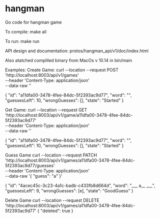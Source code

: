 # hangman
Go code for hangman game

To compile: make all

To run: make run

API design and documentation: protos/hangman_api/v1/doc/index.html

Also atatched compliled binary from MacOs v 10.14 in bin/main


Examples:
Create Game:
curl --location --request POST 'http://localhost:8003/api/v1/games' \
--header 'Content-Type: application/json' \
--data-raw ''

{
    "id": "a11dfa00-3478-4fee-84dc-5f2393ac9d77",
    "word": "",
    "guessesLeft": 10,
    "wrongGuesses": [],
    "state": "Started"
}

Get Game:
curl --location --request GET 'http://localhost:8003/api/v1/game/a11dfa00-3478-4fee-84dc-5f2393ac9d77' \
--header 'Content-Type: application/json' \
--data-raw ''

{
    "id": "a11dfa00-3478-4fee-84dc-5f2393ac9d77",
    "word": "",
    "guessesLeft": 10,
    "wrongGuesses": [],
    "state": "Started"
}

Guess Game
curl --location --request PATCH 'http://localhost:8003/api/v1/games/a11dfa00-3478-4fee-84dc-5f2393ac9d77/guesses' \
--header 'Content-Type: application/json' \
--data-raw '{
  "guess": "a"
}'

{
    "id": "4acec45c-3c23-4a1c-badb-c433fb8d664d",
    "word": "___ a__ ___",
    "guessesLeft": 9,
    "wrongGuesses": [e],
    "state": "GoodGuess"
}

Delete Game
curl --location --request DELETE 'http://localhost:8003/api/v1/games/a11dfa00-3478-4fee-84dc-5f2393ac9d77'
{
    "deleted": true
}
